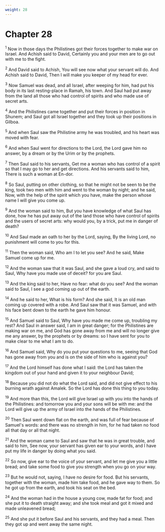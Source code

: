 ```yaml
---
weight: 28
---
```


# Chapter 28

<sup>1</sup> Now in those days the Philistines got their forces together to make war on Israel. And Achish said to David, Certainly you and your men are to go out with me to the fight. 

<sup>2</sup> And David said to Achish, You will see now what your servant will do. And Achish said to David, Then I will make you keeper of my head for ever. 

<sup>3</sup> Now Samuel was dead, and all Israel, after weeping for him, had put his body in its last resting-place in Ramah, his town. And Saul had put away from the land all those who had control of spirits and who made use of secret arts. 

<sup>4</sup> And the Philistines came together and put their forces in position in Shunem; and Saul got all Israel together and they took up their positions in Gilboa. 

<sup>5</sup> And when Saul saw the Philistine army he was troubled, and his heart was moved with fear. 

<sup>6</sup> And when Saul went for directions to the Lord, the Lord gave him no answer, by a dream or by the Urim or by the prophets. 

<sup>7</sup> Then Saul said to his servants, Get me a woman who has control of a spirit so that I may go to her and get directions. And his servants said to him, There is such a woman at En-dor. 

<sup>8</sup> So Saul, putting on other clothing, so that he might not be seen to be the king, took two men with him and went to the woman by night; and he said, Now, with the help of the spirit which you have, make the person whose name I will give you come up. 

<sup>9</sup> And the woman said to him, But you have knowledge of what Saul has done, how he has put away out of the land those who have control of spirits and the users of secret arts: why would you, by a trick, put me in danger of death? 

<sup>10</sup> And Saul made an oath to her by the Lord, saying, By the living Lord, no punishment will come to you for this. 

<sup>11</sup> Then the woman said, Who am I to let you see? And he said, Make Samuel come up for me. 

<sup>12</sup> And the woman saw that it was Saul, and she gave a loud cry, and said to Saul, Why have you made use of deceit? for you are Saul. 

<sup>13</sup> And the king said to her, Have no fear: what do you see? And the woman said to Saul, I see a god coming up out of the earth. 

<sup>14</sup> And he said to her, What is his form? And she said, It is an old man coming up covered with a robe. And Saul saw that it was Samuel, and with his face bent down to the earth he gave him honour. 

<sup>15</sup> And Samuel said to Saul, Why have you made me come up, troubling my rest? And Saul in answer said, I am in great danger; for the Philistines are making war on me, and God has gone away from me and will no longer give me any answer, by the prophets or by dreams: so I have sent for you to make clear to me what I am to do. 

<sup>16</sup> And Samuel said, Why do you put your questions to me, seeing that God has gone away from you and is on the side of him who is against you? 

<sup>17</sup> And the Lord himself has done what I said: the Lord has taken the kingdom out of your hand and given it to your neighbour David; 

<sup>18</sup> Because you did not do what the Lord said, and did not give effect to his burning wrath against Amalek. So the Lord has done this thing to you today. 

<sup>19</sup> And more than this, the Lord will give Israel up with you into the hands of the Philistines: and tomorrow you and your sons will be with me: and the Lord will give up the army of Israel into the hands of the Philistines. 

<sup>20</sup> Then Saul went down flat on the earth, and was full of fear because of Samuel's words: and there was no strength in him, for he had taken no food all that day or all that night. 

<sup>21</sup> And the woman came to Saul and saw that he was in great trouble, and said to him, See now, your servant has given ear to your words, and I have put my life in danger by doing what you said. 

<sup>22</sup> So now, give ear to the voice of your servant, and let me give you a little bread; and take some food to give you strength when you go on your way. 

<sup>23</sup> But he would not, saying, I have no desire for food. But his servants, together with the woman, made him take food, and he gave way to them. So he got up from the earth, and took his seat on the bed. 

<sup>24</sup> And the woman had in the house a young cow, made fat for food; and she put it to death straight away; and she took meal and got it mixed and made unleavened bread; 

<sup>25</sup> And she put it before Saul and his servants, and they had a meal. Then they got up and went away the same night. 


